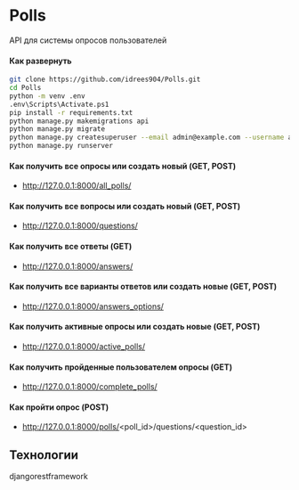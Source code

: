 # Polls
API для системы опросов пользователей

#### Как развернуть  
```sh
git clone https://github.com/idrees904/Polls.git
cd Polls
python -m venv .env
.env\Scripts\Activate.ps1
pip install -r requirements.txt
python manage.py makemigrations api
python manage.py migrate
python manage.py createsuperuser --email admin@example.com --username admin
python manage.py runserver
```

#### Как получить все опросы или создать новый (GET, POST)
- http://127.0.0.1:8000/all_polls/

#### Как получить все вопросы или создать новый (GET, POST)
- http://127.0.0.1:8000/questions/

#### Как получить все ответы (GET)
- http://127.0.0.1:8000/answers/

#### Как получить все варианты ответов или создать новые (GET, POST)
- http://127.0.0.1:8000/answers_options/

#### Как получить активные опросы или создать новые (GET, POST)
- http://127.0.0.1:8000/active_polls/

#### Как получить пройденные пользователем опросы (GET)
- http://127.0.0.1:8000/complete_polls/

#### Как пройти опрос (POST)
- http://127.0.0.1:8000/polls/<poll_id>/questions/<question_id>

## Технологии
djangorestframework